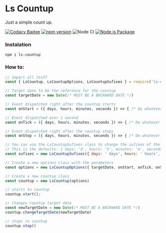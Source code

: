 # Ls Countup

Just a simple count up.

[![Codacy Badge](https://app.codacy.com/project/badge/Grade/e18a901c88cd4aa882c98cb0bbdfb4f1)](https://www.codacy.com/gh/leandrosimoes/ls-countup/dashboard?utm_source=github.com&amp;utm_medium=referral&amp;utm_content=leandrosimoes/ls-countup&amp;utm_campaign=Badge_Grade)
[![npm version](https://badge.fury.io/js/ls-countup.svg)](https://badge.fury.io/js/ls-countup) 
![Node CI](https://github.com/leandrosimoes/ls-countup/workflows/Node%20CI/badge.svg)
[![Node.js Package](https://github.com/leandrosimoes/ls-countdown/actions/workflows/npmpublish.yml/badge.svg)](https://github.com/leandrosimoes/ls-countdown/actions/workflows/npmpublish.yml)

### Instalation

`npm i ls-countup`

### How to:

```javascript
// Import all stuff
const { LsCountup, LsCountupOptions, LsCountupSufixes } = require('ls-countup')

// Target date to be the reference for the countup
const targetDate = new Date(/* MUST BE A BACKWARD DATE */)

// Event dispatched right after the countup starts
const onStart = ({ days, hours, minutes, seconds }) => { /* Do whatever you want... */ }

// Event dispatched ever 1 second
const onTick = ({ days, hours, minutes, seconds }) => { /* Do whatever you want... */ }

// Event dispatched right after the countup stops
const onStop = ({ days, hours, minutes, seconds }) => { /* Do whatever you want... */ }

// You can use the LsCountupSufixes class to change the sufixes of the tick on return
// This is the defaults: { days: 'd', hours: 'h', minutes: 'm', seconds: 's' }
const sufixes = new LsCountupSufixes({ days: ' days', hours: ' hours', minutes: ' minutes', seconds: ' seconds' })

// Create a new options class with the parameters
const options = new LsCountupOptions({ targetDate, onStart, onTick, onStop, sufixes })

// Create a new countup class
const countup = new LsCountup(options)

// starts to countup
countup.start();

// changes countup target date
const newTargetDate = new Date(/* MUST BE A BACKWARD DATE */)
countup.changeTargetDate(newTargetDate)

// stops to countup
countup.stop()
```
